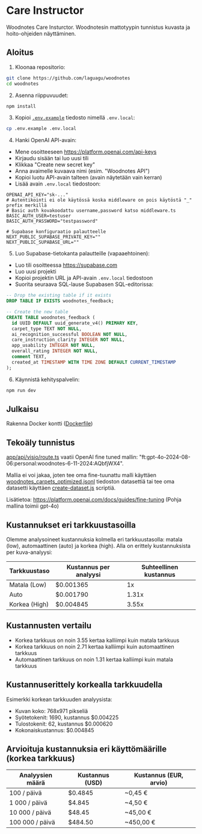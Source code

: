 # Care Instructor

Woodnotes Care Insturctor. Woodnotesin mattotyypin tunnistus kuvasta ja hoito-ohjeiden näyttäminen. 

## Aloitus

1. Kloonaa repositorio:
```bash
git clone https://github.com/laguagu/woodnotes
cd woodnotes
```

2. Asenna riippuvuudet:
```bash
npm install
```

3. Kopioi [`.env.example`](.env.example) tiedosto nimellä `.env.local`:
```bash
cp .env.example .env.local
```

4. Hanki OpenAI API-avain:
- Mene osoitteeseen https://platform.openai.com/api-keys
- Kirjaudu sisään tai luo uusi tili
- Klikkaa "Create new secret key"
- Anna avaimelle kuvaava nimi (esim. "Woodnotes API")
- Kopioi luotu API-avain talteen (avain näytetään vain kerran)
- Lisää avain `.env.local` tiedostoon:

```
OPENAI_API_KEY="sk-..."
# Autentikointi ei ole käytössä koska middleware on pois käytöstä "_" prefix merkillä 
# Basic auth kovakoodattu username,password katso middleware.ts
BASIC_AUTH_USER=testuser
BASIC_AUTH_PASSWORD="testpassword"

# Supabase konfiguraatio palautteelle
NEXT_PUBLIC_SUPABASE_PRIVATE_KEY=""
NEXT_PUBLIC_SUPABASE_URL=""
```

5. Luo Supabase-tietokanta palautteille (vapaaehtoinen):
- Luo tili osoitteessa https://supabase.com
- Luo uusi projekti
- Kopioi projektin URL ja API-avain `.env.local` tiedostoon
- Suorita seuraava SQL-lause Supabasen SQL-editorissa:

```sql
-- Drop the existing table if it exists
DROP TABLE IF EXISTS woodnotes_feedback;

-- Create the new table
CREATE TABLE woodnotes_feedback (
  id UUID DEFAULT uuid_generate_v4() PRIMARY KEY,
  carpet_type TEXT NOT NULL,
  ai_recognition_successful BOOLEAN NOT NULL,
  care_instruction_clarity INTEGER NOT NULL,
  app_usability INTEGER NOT NULL,
  overall_rating INTEGER NOT NULL,
  comment TEXT,
  created_at TIMESTAMP WITH TIME ZONE DEFAULT CURRENT_TIMESTAMP
);
```

6. Käynnistä kehityspalvelin:
```bash
npm run dev
```

## Julkaisu

Rakenna Docker kontti ([Dockerfile](Dockerfile))

## Tekoäly tunnistus

[app/api/visio/route.ts](app/api/visio/route.ts) vaatii OpenAI fine tuned mallin: "ft:gpt-4o-2024-08-06:personal:woodnotes-6-11-2024:AQbfjWX4".

Mallia ei voi jakaa, joten tee oma fine-tuunattu malli käyttäen [woodnotes_carpets_optimized.jsonl](woodnotes_carpets_optimized.jsonl) tiedoston datasettiä tai tee oma datasetti käyttäen [create-dataset.js](create-dataset.js) scriptiä.

Lisätietoa: https://platform.openai.com/docs/guides/fine-tuning 
(Pohja mallina toimii gpt-4o)

## Kustannukset eri tarkkuustasoilla

Olemme analysoineet kustannuksia kolmella eri tarkkuustasolla: matala (low), automaattinen (auto) ja korkea (high). Alla on erittely kustannuksista per kuva-analyysi:

| Tarkkuustaso  | Kustannus per analyysi | Suhteellinen kustannus |
| ------------- | ---------------------- | ---------------------- |
| Matala (Low)  | $0.001365              | 1x                     |
| Auto          | $0.001790              | 1.31x                  |
| Korkea (High) | $0.004845              | 3.55x                  |

## Kustannusten vertailu

- Korkea tarkkuus on noin 3.55 kertaa kalliimpi kuin matala tarkkuus
- Korkea tarkkuus on noin 2.71 kertaa kalliimpi kuin automaattinen tarkkuus
- Automaattinen tarkkuus on noin 1.31 kertaa kalliimpi kuin matala tarkkuus

## Kustannuserittely korkealla tarkkuudella

Esimerkki korkean tarkkuuden analyysista:

- Kuvan koko: 768x971 pikseliä
- Syötetokenit: 1690, kustannus $0.004225
- Tulostokenit: 62, kustannus $0.000620
- Kokonaiskustannus: $0.004845

## Arvioituja kustannuksia eri käyttömäärille (korkea tarkkuus)

| Analyysien määrä | Kustannus (USD) | Kustannus (EUR, arvio) |
| ---------------- | --------------- | ---------------------- |
| 100 / päivä      | $0.4845         | ~0,45 €                |
| 1 000 / päivä    | $4.845          | ~4,50 €                |
| 10 000 / päivä   | $48.45          | ~45,00 €               |
| 100 000 / päivä  | $484.50         | ~450,00 €              |
